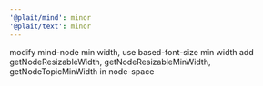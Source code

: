 ```yaml
---
'@plait/mind': minor
'@plait/text': minor
---
```


modify mind-node min width, use based-font-size min width
add getNodeResizableWidth, getNodeResizableMinWidth, getNodeTopicMinWidth in node-space
